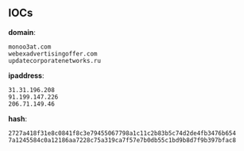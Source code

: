 
## IOCs

__domain__:

```text
monoo3at.com
webexadvertisingoffer.com
updatecorporatenetworks.ru
```
__ipaddress__:

```text
31.31.196.208
91.199.147.226
206.71.149.46
```
__hash__:

```text
2727a418f31e8c0841f8c3e79455067798a1c11c2b83b5c74d2de4fb3476b654
7a1245584c0a12186aa7228c75a319ca7f57e7b0db55c1bd9b8d7f9b397bfac8
```